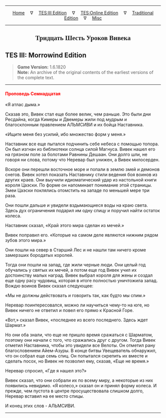 
---

<!-- Jekyll Page Links -->

<center>
<a href="../../../../index.html">Home</a>
&emsp;&nabla;&emsp;
<a href="../../../index-tes3.html">TES:III Edition</a>
&emsp;&nabla;&emsp;
<a href="../../../index-teso.html">TES:Online Edition</a>
&emsp;&nabla;&emsp;
<a href="../../../index-traditional.html">Traditional Edition</a>
&emsp;&nabla;&emsp;
<a href="../../../index-misc.html">Misc</a>
</center>

<!-- Markdown Body Below: -->

---

<center>
<h2><span style="font-family:Georgia">Тридцать Шесть Уроков Вивека</span></h2>
</center>

## TES III: Morrowind Edition

> __Game Version:__ 1.6.1820\
> __Note:__ An archive of the original contents of the earliest versions of the complete text.

---

#### <span style="color:red">Проповедь Семнадцатая</span>

«Я атлас дыма.»

Сказав это, Вивек стал еще более велик, чем раньше. Это были дни Ресдайна, когда Кимеры и Двемеры жили под мудрым и благосклонным правлением АЛЬМСИВИ и их бойца Наставника.

«Ищите меня без усилий, ибо множество форм у меня.»

Наставник все еще пытался подчинить себе небеса с помощью топора. Он был изгнан из библиотеки солнца силой Магнуса. Вивек нашел его на грязном поле за болотами Равнины Дешаан. Они долго шли, не говоря ни слова, потому что Неревар был унижен, а Вивек милосерден.

Вскоре они перешли восточное море и попали в землю змей и демонов снегов. Вивек хотел показать Наставнику стили ведения боя воинов из других краев. Они выучили идиоматический удар из настольной книги короля Цаэски. По форме он напоминает понимание этой страницы. Змеи Цаэски поклялись отомстить на западе по меньшей мере три раза.

Они пошли дальше и увидели вздымающиеся воды на краю света. Здесь дух ограничения подарил им одну спицу и поручил найти остаток колеса.

Наставник сказал, «Край этого мира сделан из мечей.»

Вивек поправил его. «Которые на самом деле являются нижним рядом зубов этого мира.»

Они пошли на север в Старший Лес и не нашли там ничего кроме замерзших бородатых королей.

Тогда они пошли на запад, где жили черные люди. Они целый год обучались у святых их мечей, а потом еще год Вивек учил их достоинству малых наград. Вивек выбрал короля для жены и создал еще одну расу чудовищ, которая в итоге полностью уничтожила запад. Вождю воинов Вивек сказал следующее:

«Мы не должны действовать и говорить так, как будто мы спим.»

Неревар поинтересовался, можно ли научиться чему-то на юге, но Вивек ничего не ответил и повел его прямо к Красной Горе.

«Вот,» сказал Вивек, «последнее из всего последнего. Здесь ждет Шармат.»

Но они оба знали, что еще не пришло время сражаться с Шарматом, поэтому они начали с того, что сражались друг с другом. Тогда Вивек отметил Наставника, чтобы это увидели все Велоты. Он отметил рану благословением Айем-Азуры. В конце битвы Увещеватель обнаружил, что он собрал еще семь спиц. Он попытался скрепить их вместе и сделать посох, но Вивек не позволил ему, сказав, «Еще не время.»

Неревар спросил, «Где я нашел это?»

Вивек сказал, что они собрали их по всему миру, а некоторые из них появились невидимо. «Я колесо,» сказал он и принял форму колеса. И прежде, чем пустота в центре просуществовала слишком долго, Неревар вставил на ее место спицы.

И конец этих слов - АЛЬМСИВИ.

---
